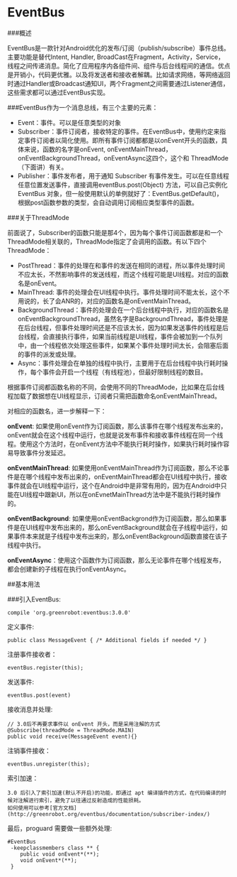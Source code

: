 # EventBus

###概述

EventBus是一款针对Android优化的发布/订阅（publish/subscribe）事件总线。主要功能是替代Intent, Handler, BroadCast在Fragment，Activity，Service，线程之间传递消息。简化了应用程序内各组件间、组件与后台线程间的通信。优点是开销小，代码更优雅。以及将发送者和接收者解耦。比如请求网络，等网络返回时通过Handler或Broadcast通知UI，两个Fragment之间需要通过Listener通信，这些需求都可以通过EventBus实现。

###EventBus作为一个消息总线，有三个主要的元素：

* Event：事件。可以是任意类型的对象
* Subscriber：事件订阅者，接收特定的事件。在EventBus中，使用约定来指定事件订阅者以简化使用。即所有事件订阅都都是以onEvent开头的函数，具体来说，函数的名字是onEvent, onEventMainThread，onEventBackgroundThread，onEventAsync这四个，这个和
ThreadMode（下面讲）有关。
* Publisher：事件发布者，用于通知 Subscriber 有事件发生。可以在任意线程任意位置发送事件，直接调用eventBus.post(Object) 方法，可以自己实例化 EventBus 
对象，但一般使用默认的单例就好了：EventBus.getDefault()， 根据post函数参数的类型，会自动调用订阅相应类型事件的函数。

###关于ThreadMode

前面说了，Subscriber的函数只能是那4个，因为每个事件订阅函数都是和一个ThreadMode相关联的，ThreadMode指定了会调用的函数。有以下四个ThreadMode：

* PostThread：事件的处理在和事件的发送在相同的进程，所以事件处理时间不应太长，不然影响事件的发送线程，而这个线程可能是UI线程。对应的函数名是onEvent。
* MainThread: 事件的处理会在UI线程中执行。事件处理时间不能太长，这个不用说的，长了会ANR的，对应的函数名是onEventMainThread。
* BackgroundThread：事件的处理会在一个后台线程中执行，对应的函数名是onEventBackgroundThread，虽然名字是BackgroundThread，事件处理是在后台线程，但事件处理时间还是不应该太长，因为如果发送事件的线程是后台线程，会直接执行事件，如果当前线程是UI线程，事件会被加到一个队列中，由一个线程依次处理这些事件，如果某个事件处理时间太长，会阻塞后面的事件的派发或处理。
* Async：事件处理会在单独的线程中执行，主要用于在后台线程中执行耗时操作，每个事件会开启一个线程（有线程池），但最好限制线程的数目。

根据事件订阅都函数名称的不同，会使用不同的ThreadMode，比如果在后台线程加载了数据想在UI线程显示，订阅者只需把函数命名onEventMainThread。

对相应的函数名，进一步解释一下：

**onEvent**: 如果使用onEvent作为订阅函数，那么该事件在哪个线程发布出来的，onEvent就会在这个线程中运行，也就是说发布事件和接收事件线程在同一个线程。使用这个方法时，在onEvent方法中不能执行耗时操作，如果执行耗时操作容易导致事件分发延迟。

**onEventMainThread**: 如果使用onEventMainThread作为订阅函数，那么不论事件是在哪个线程中发布出来的，onEventMainThread都会在UI线程中执行，接收事件就会在UI线程中运行，这个在Android中是非常有用的，因为在Android中只能在UI线程中跟新UI，所以在onEvnetMainThread方法中是不能执行耗时操作的。

**onEventBackground**: 如果使用onEventBackgrond作为订阅函数，那么如果事件是在UI线程中发布出来的，那么onEventBackground就会在子线程中运行，如果事件本来就是子线程中发布出来的，那么onEventBackground函数直接在该子线程中执行。

**onEventAsync**：使用这个函数作为订阅函数，那么无论事件在哪个线程发布，都会创建新的子线程在执行onEventAsync。

##基本用法

###引入EventBus:

```
compile 'org.greenrobot:eventbus:3.0.0'
```

定义事件:

```
public class MessageEvent { /* Additional fields if needed */ }
```

注册事件接收者：

```
eventBus.register(this);
```

发送事件:

```
eventBus.post(event)
```

接收消息并处理:

```
// 3.0后不再要求事件以 onEvent 开头，而是采用注解的方式
@Subscribe(threadMode = ThreadMode.MAIN)
public void receive(MessageEvent event){}
```

注销事件接收：

```
eventBus.unregister(this);
```

索引加速：

```
3.0 后引入了索引加速(默认不开启)的功能，即通过 apt 编译插件的方式，在代码编译的时候对注解进行索引，避免了以往通过反射造成的性能损耗。
如何使用可以参考[官方文档](http://greenrobot.org/eventbus/documentation/subscriber-index/)
```

最后，proguard 需要做一些额外处理:

```
#EventBus
 -keepclassmembers class ** {
    public void onEvent*(**);
    void onEvent*(**);
 }
```
